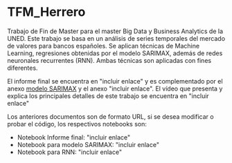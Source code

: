 # TFM_Herrero
Trabajo de Fin de Master para el master Big Data y Business Analytics de la UNED. Este trabajo se basa en un análisis de series temporales del mercado de valores para bancos españoles. Se aplican técnicas de Machine Learning, regresiones obtenidas por el modelo SARIMAX, además de redes neuronales recurrentes (RNN). Ambas técnicas son aplicadas con fines diferentes.

El informe final se encuentra en "incluir enlace" y es complementado por el anexo [modelo SARIMAX](https://github.com/Marioherreroglez/TFM_Herrero/blob/main/Prediccion_SARIMAX.html) y el anexo "incluir enlace". El vídeo que presenta y explica los principales detalles de este trabajo se encuentra en "incluir enlace"

Los anteriores documentos son de formato URL, si se desea modificar o probar el código, los respectivos notebooks son:
* Notebook Informe final: "incluir enlace"
* Notebook para modelo SARIMAX: "incluir enlace" 
* Notebook para RNN: "incluir enlace"
